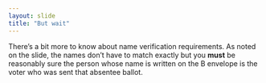 ```yaml
---
layout: slide
title: "But wait"
---
```


There’s a bit more to know about name verification requirements.  As noted on the slide, the names don’t have to match exactly but you **must** be reasonably sure the person whose name is written on the B envelope is the voter who was sent that absentee ballot. 
